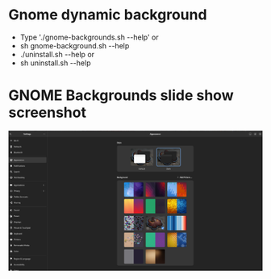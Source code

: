# Gnome dynamic background
* Type './gnome-backgrounds.sh --help' or
* sh gnome-background.sh --help
* ./uninstall.sh --help or
* sh uninstall.sh --help
# GNOME Backgrounds slide show screenshot
![Screenshot](Screenshot.png)

